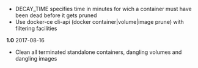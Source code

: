 * DECAY_TIME specifies time in minutes for wich a container must have been dead before it gets pruned
* Use docker-ce cli-api (docker container|volume|image prune) with filtering facilities

**1.0** 2017-08-16

* Clean all terminated standalone containers, dangling volumes and dangling images

